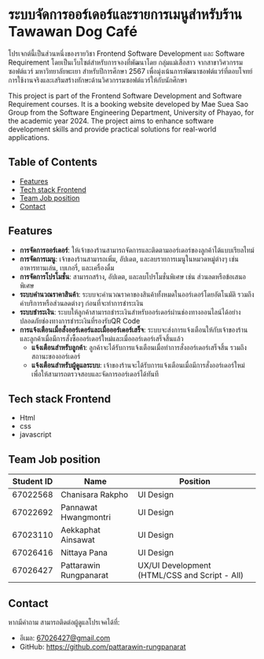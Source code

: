 # ระบบจัดการออร์เดอร์และรายการเมนูสำหรับร้าน Tawawan Dog Café
โปรเจกต์นี้เป็นส่วนหนึ่งของรายวิชา Frontend Software Development และ Software Requirement โดยเป็นเว็บไซต์สำหรับการจองที่พัฒนาโดย กลุ่มแม่เสือสาว จากสาขาวิศวกรรมซอฟต์แวร์ มหาวิทยาลัยพะเยา สำหรับปีการศึกษา 2567 เพื่อมุ่งเน้นการพัฒนาซอฟต์แวร์ที่ตอบโจทย์การใช้งานจริงและเสริมสร้างทักษะด้านวิศวกรรมซอฟต์แวร์ให้กับนักศึกษา

This project is part of the Frontend Software Development and Software Requirement courses. It is a booking website developed by Mae Suea Sao Group from the Software Engineering Department, University of Phayao, for the academic year 2024. The project aims to enhance software development skills and provide practical solutions for real-world applications.
## Table of Contents
- [Features](#Features)
- [Tech stack Frontend](#Tech%20stack%20Frontend)
- [Team Job position](#Team%20Job%20position)
- [Contact](#Contact)

## Features
 - **การจัดการออร์เดอร์**: ให้เจ้าของร้านสามารถจัดการและติดตามออร์เดอร์ของลูกค้าได้แบบเรียลไทม์ 
 - **การจัดการเมนู**: เจ้าของร้านสามารถเพิ่ม, อัปเดต, และลบรายการเมนูในหมวดหมู่ต่างๆ เช่น อาหารทานเล่น, เบเกอรี่, และเครื่องดื่ม 
 - **การจัดการโปรโมชั่น**: สามารถสร้าง, อัปเดต, และลบโปรโมชั่นพิเศษ เช่น ส่วนลดหรือข้อเสนอพิเศษ 
 - **ระบบคำนวณราคาสินค้า**: ระบบจะคำนวณราคาของสินค้าทั้งหมดในออร์เดอร์โดยอัตโนมัติ รวมถึงค่าบริการหรือส่วนลดต่างๆ ก่อนที่จะทำการชำระเงิน
 - **ระบบชำระเงิน**: ระบบให้ลูกค้าสามารถชำระเงินสำหรับออร์เดอร์ผ่านช่องทางออนไลน์ได้อย่างปลอดภัยช่องทางการชำระเงินที่รองรับQR Code
 - **การแจ้งเตือนเมื่อสั่งออร์เดอร์และเมื่อออร์เดอร์เสร็จ**: ระบบจะส่งการแจ้งเตือนให้กับเจ้าของร้านและลูกค้าเมื่อมีการสั่งซื้อออร์เดอร์ใหม่และเมื่อออร์เดอร์เสร็จสิ้นแล้ว 
   - **แจ้งเตือนสำหรับลูกค้า**: ลูกค้าจะได้รับการแจ้งเตือนเมื่อทำการสั่งออร์เดอร์เสร็จสิ้น รวมถึงสถานะของออร์เดอร์
    - **แจ้งเตือนสำหรับผู้ดูแลระบบ**: เจ้าของร้านจะได้รับการแจ้งเตือนเมื่อมีการสั่งออร์เดอร์ใหม่ เพื่อให้สามารถตรวจสอบและจัดการออร์เดอร์ได้ทันที

## Tech stack Frontend
-   Html
-   css
-   javascript
## Team Job position
| **Student ID** | **Name**                  | **Position**                          |
|-----------------|---------------------------|---------------------------------------|
| 67022568        | Chanisara Rakpho           | UI Design                             |
| 67022692        | Pannawat Hwangmontri        | UI Design                             |
| 67023110        | Aekkaphat Ainsawat          | UI Design                             |
| 67026416        | Nittaya Pana                | UI Design                             |
| 67026427        | Pattarawin Rungpanarat      | UX/UI Development (HTML/CSS and Script - All) |
## Contact
หากมีคำถาม สามารถติดต่อผู้ดูแลโปรเจคได้ที่:
-   อีเมล: 67026427@gmail.com
-   GitHub: https://github.com/pattarawin-rungpanarat
